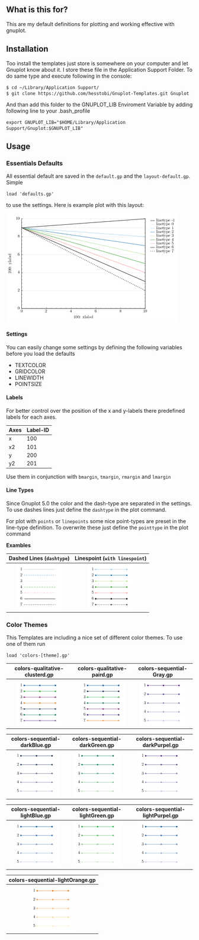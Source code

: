 ## What is this for?

This are my default definitions for plotting and working effective with gnuplot.

## Installation

Too install the templates just store is somewhere on your computer and let Gnuplot know about it. I store these file in the Application Support Folder. To do same type and execute following in the console:

	$ cd ~/Library/Application Support/
	$ git clone https://github.com/hesstobi/Gnuplot-Templates.git Gnuplot

And than add this folder to the GNUPLOT\_LIB Enviroment Variable by adding following line to your .bash_profile

    export GNUPLOT_LIB="$HOME/Library/Application Support/Gnuplot:$GNUPLOT_LIB"

## Usage

###   Essentials Defaults

All essential default are saved in the `default.gp` and the `layout-default.gp`. Simple 

	load 'defaults.gp'

to use the settings. Here is example plot with this layout:

![Default Layout](help/test-defaultsPNG.png)

#### Settings

You can easily change some settings by defining the following variables before you load the defaults

* TEXTCOLOR
* GRIDCOLOR
* LINEWIDTH
* POINTSIZE

#### Labels

For better control over the position of the x and y-labels there predefined labels for each axes. 

Axes | Label-ID
------------- | -------------
x | 100
x2 | 101
y | 200
y2 | 201 

Use them in conjunction with `bmargin`, `tmargin`, `rmargin` and `lmargin` 

#### Line Types

Since Gnuplot 5.0 the color and the dash-type are separated in the settings. To use dashes lines just define the `dashtype` in the plot command. 

For plot with `points` or `linepoints` some nice point-types are preset in the line-type definition. To overwrite these just define the `pointtype` in the plot command

**Exambles**

Dashed Lines (`dashtype`) | Linespoint (`with linespoint`)
:-------------: | :-------------:
![Test Linetypes DashedPNG](help/test-linetypes-dashedPNG.png) | ![Test Linetypes PointsPNG](help/test-linetypes-pointsPNG.png)


### Color Themes

This Templates are including a nice set of different color themes. To use one of them run 

	load 'colors-[theme].gp'
	
colors-qualitative-clusterd.gp | colors-qualitative-paird.gp | colors-sequential-Gray.gp 
:-------------: | :-------------: | :-------------:
![Test Colors Qualitative ClusterdPNG](help/test-colors-qualitative-clusterdPNG.png) | ![Test Colors Qualitative PairedPNG](help/test-colors-qualitative-pairedPNG.png) | ![Test Colors Sequential DarkPurpelPNG](help/test-colors-sequential-darkPurpelPNG.png)

colors-sequential-darkBlue.gp  | colors-sequential-darkGreen.gp  | colors-sequential-darkPurpel.gp 
:-------------: | :-------------: | :-------------:
![Test Colors Sequential DarkBluePNG](help/test-colors-sequential-darkBluePNG.png) | ![Test Colors Sequential DarkGreenPNG](help/test-colors-sequential-darkGreenPNG.png) | ![Test Colors Sequential DarkPurpelPNG](help/test-colors-sequential-darkPurpelPNG.png)
 
colors-sequential-lightBlue.gp  | colors-sequential-lightGreen.gp  | colors-sequential-lightPurpel.gp 
:-------------: | :-------------: | :-------------:
![Test Colors Sequential LightBluePNG](help/test-colors-sequential-lightBluePNG.png) | ![Test Colors Sequential LightGreenPNG](help/test-colors-sequential-lightGreenPNG.png) | ![Test Colors Sequential LightPurpelPNG](help/test-colors-sequential-lightPurpelPNG.png)
 
colors-sequential-lightOrange.gp |
:-------------: | 
![Test Colors Sequential LightOrangePNG](help/test-colors-sequential-lightOrangePNG.png) | 



